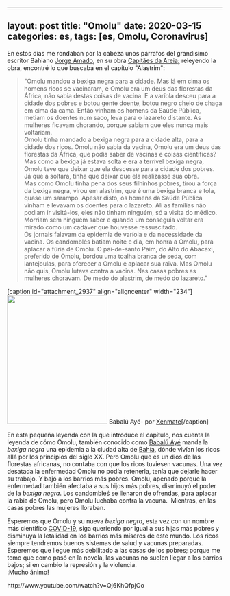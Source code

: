 
---
layout: post
title:  "Omolu"
date:   2020-03-15
categories: es,
tags: [es, Omolu, Coronavirus]
---
<p>En estos días me rondaban por la cabeza unos párrafos del grandísimo escritor Bahiano <a href="https://es.wikipedia.org/wiki/Jorge_Amado">Jorge Amado</a>, en su obra <a href="https://pt.wikipedia.org/wiki/Capit%C3%A3es_da_Areia">Capitães da Areia;</a> releyendo la obra, encontré lo que buscaba en el capítulo "Alastrim":</p>

<blockquote><p>"Omolu mandou a bexiga negra para a cidade. Mas lá em cima os homens ricos se vacinaram, e Omolu era um deus das florestas da África, não sabia destas coisas de vacina. E a varíola desceu para a cidade dos pobres e botou gente doente, botou negro cheio de chaga em cima da cama. Então vinham os homens da Saúde Pública, metiam os doentes num saco, leva para o lazareto distante. As mulheres ficavam chorando, porque sabiam que eles nunca mais voltariam.<br>
Omolu tinha mandado a bexiga negra para a cidade alta, para a cidade dos ricos. Omolu não sabia da vacina, Omolu era um deus das florestas da África, que podia saber de vacinas e coisas científicas? Mas como a bexiga já estava solta e era a terrível bexiga negra, Omolu teve que deixar que ela descesse para a cidade dos pobres. Já que a soltara, tinha que deixar que ela realizasse sua obra.<br>
Mas como Omolu tinha pena dos seus filhinhos pobres, tirou a força da bexiga negra, virou em alastrim, que é uma bexiga branca e tola, quase um sarampo. Apesar disto, os homens da Saúde Pública vinham e levavam os doentes para o lazareto. Ali as famílias não podiam ir visitá-los, eles não tinham ninguém, só a visita do médico. Morriam sem ninguém saber e quando um conseguia voltar era mirado como um cadáver que houvesse ressuscitado.<br>
Os jornais falavam da epidemia de varíola e da necessidade da vacina. Os candomblés batiam noite e dia, em honra a Omolu, para aplacar a fúria de Omolu. O pai-de-santo Paim, do Alto do Abacaxi, preferido de Omolu, bordou uma toalha branca de seda, com lantejoulas, para oferecer a Omolu e aplacar sua raiva. Mas Omolu não quis, Omolu lutava contra a vacina. Nas casas pobres as mulheres choravam. De medo do alastrim, de medo do lazareto."</p></blockquote>

<p>[caption id="attachment_2937" align="aligncenter" width="234"]<a href="https://www.flickr.com/photos/11917341@N00/6345611669/"><img class="wp-image-2937 size-medium" src="https://izaroblog.files.wordpress.com/2020/03/babaluaye.png?w=234" alt="" width="234" height="300"></a> Babalú Ayé- por <a href="https://www.flickr.com/photos/xenmate/">Xenmate</a>[/caption]</p>
<p>En esta pequeña leyenda con la que introduce el capítulo, nos cuenta la leyenda de cómo Omolu, también conocido como <a href="https://es.wikipedia.org/wiki/Babal%C3%BA_Ay%C3%A9">Babalú Ayé</a> manda la <em>bexiga negra</em> una epidemia a la ciudad alta de <a href="https://es.wikipedia.org/wiki/Salvador_(Bah%C3%ADa)">Bahía</a>, dónde vivían los ricos allá por los principios del siglo XX. Pero Omolu que es un dios de las florestas africanas, no contaba con que los ricos tuviesen vacunas. Una vez desatada la enfermedad Omolu no podía retenerla, tenía que dejarle hacer su trabajo. Y bajó a los barrios más pobres. Omolu, apenado porque la enfermedad también afectaba a sus hijos más pobres, disminuyó el poder de la <em>bexiga negra</em>. Los candombleś se llenaron de ofrendas, para aplacar la rabia de Omolu, pero Omolu luchaba contra la vacuna.&nbsp; Mientras, en las casas pobres las mujeres lloraban.</p>
<p>Esperemos que Omolu y su nueva <em>bexiga negra</em>, esta vez con un nombre más científico <a href="https://es.wikipedia.org/wiki/COVID-19">COVID-19</a>, siga queriendo por igual a sus hijas más pobres y disminuya la letalidad en los barrios más míseros de este mundo. Los ricos siempre tendremos buenos sistemas de salud y vacunas preparadas. Esperemos que llegue más debilitado a las casas de los pobres; porque me temo que como pasó en la novela, las vacunas no suelen llegar a los barrios bajos; si en cambio la represión y la violencia.<br>
¡Mucho ánimo!</p>
<p>http://www.youtube.com/watch?v=Qj6KhQfpjOo</p>